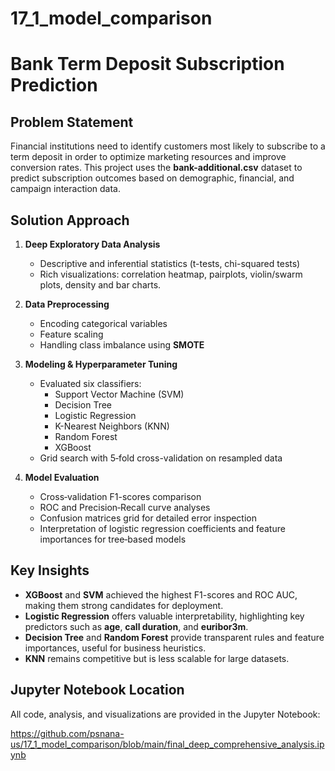 # 17_1_model_comparison


# Bank Term Deposit Subscription Prediction

## Problem Statement
Financial institutions need to identify customers most likely to subscribe to a term deposit in order to optimize marketing resources and improve conversion rates. This project uses the **bank-additional.csv** dataset to predict subscription outcomes based on demographic, financial, and campaign interaction data.

## Solution Approach
1. **Deep Exploratory Data Analysis**  
   - Descriptive and inferential statistics (t-tests, chi-squared tests)  
   - Rich visualizations: correlation heatmap, pairplots, violin/swarm plots, density and bar charts.

2. **Data Preprocessing**  
   - Encoding categorical variables  
   - Feature scaling  
   - Handling class imbalance using **SMOTE**

3. **Modeling & Hyperparameter Tuning**  
   - Evaluated six classifiers:  
     - Support Vector Machine (SVM)  
     - Decision Tree  
     - Logistic Regression  
     - K-Nearest Neighbors (KNN)  
     - Random Forest  
     - XGBoost  
   - Grid search with 5‑fold cross-validation on resampled data

4. **Model Evaluation**  
   - Cross‑validation F1-scores comparison  
   - ROC and Precision‑Recall curve analyses  
   - Confusion matrices grid for detailed error inspection  
   - Interpretation of logistic regression coefficients and feature importances for tree‑based models

## Key Insights
- **XGBoost** and **SVM** achieved the highest F1-scores and ROC AUC, making them strong candidates for deployment.  
- **Logistic Regression** offers valuable interpretability, highlighting key predictors such as **age**, **call duration**, and **euribor3m**.  
- **Decision Tree** and **Random Forest** provide transparent rules and feature importances, useful for business heuristics.  
- **KNN** remains competitive but is less scalable for large datasets.


## Jupyter Notebook Location
All code, analysis, and visualizations are provided in the Jupyter Notebook:

https://github.com/psnana-us/17_1_model_comparison/blob/main/final_deep_comprehensive_analysis.ipynb

